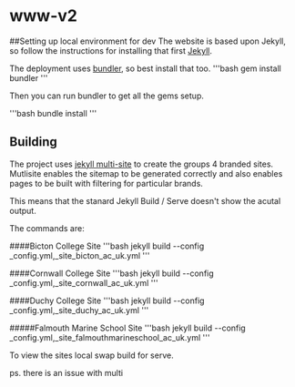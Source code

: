 # www-v2


##Setting up local environment for dev
The website is based upon Jekyll, so follow the instructions for installing that first [Jekyll](https://jekyllrb.com/docs/installation/).

The deployment uses [bundler](http://bundler.io/), so best install that too.
'''bash
gem install bundler
'''

Then you can run bundler to get all the gems setup.

'''bash
bundle install
'''

## Building
The project uses [jekyll multi-site](https://github.com/sumdog/jekyll-multisite) to create the groups 4 branded sites.  Mutlisite enables the sitemap to be generated correctly and also enables pages to be built with filtering for particular brands.

This means that the stanard Jekyll Build / Serve doesn't show the acutal output.

The commands are:

####Bicton College Site
'''bash
jekyll build --config _config.yml,_site_bicton_ac_uk.yml
'''

####Cornwall College Site
'''bash
jekyll build --config _config.yml,_site_cornwall_ac_uk.yml
'''

####Duchy College Site
'''bash
jekyll build --config _config.yml,_site_duchy_ac_uk.yml
'''

#####Falmouth Marine School Site
'''bash
jekyll build --config _config.yml,_site_falmouthmarineschool_ac_uk.yml
'''

To view the sites local swap build for serve.

ps. there is an issue with multi 

